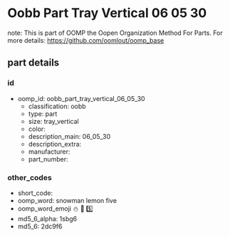 # Oobb Part Tray Vertical 06 05 30  

note: This is part of OOMP the Oopen Organization Method For Parts. For more details: https://github.com/oomlout/oomp_base

##  part details





### id
* oomp_id: oobb_part_tray_vertical_06_05_30
  * classification: oobb
  * type: part
  * size: tray_vertical
  * color: 
  * description_main: 06_05_30
  * description_extra: 
  * manufacturer: 
  * part_number: 

### other_codes
* short_code: 
* oomp_word: snowman lemon five
* oomp_word_emoji :snowman: :lemon: :five:
* md5_6_alpha: 1sbg6
* md5_6: 2dc9f6